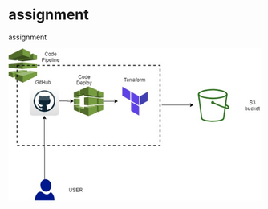 # assignment
assignment


![alt text](https://github.com/md-raghib/assignment/blob/master/assignment_architecture.jpg?raw=true)
